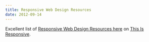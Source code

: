 ```yaml
---
title: Responsive Web Design Resources
date: 2012-09-14
---
```



<p>Excellent list of <a href='http://bradfrost.github.com/this-is-responsive/resources.html'>Responsive Web Design Resources here</a> on <a href="http://bradfrost.github.com/this-is-responsive/">This Is Responsive</a>.</p>
